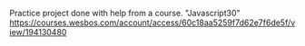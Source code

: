 Practice project done with help from a course. "Javascript30" https://courses.wesbos.com/account/access/60c18aa5259f7d62e7f6de5f/view/194130480
